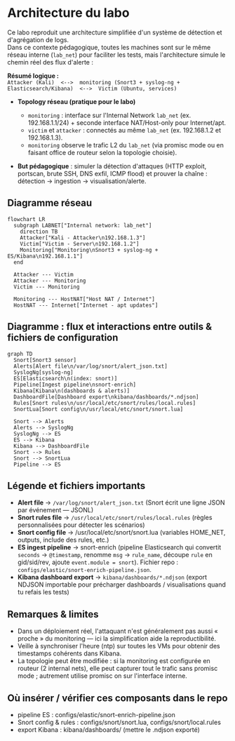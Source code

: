 # Architecture du labo
Ce labo reproduit une architecture simplifiée d'un système de détection et d'agrégation de logs.  
Dans ce contexte pédagogique, toutes les machines sont sur le même réseau interne (`lab_net`) pour faciliter les tests, mais l'architecture simule le chemin réel des flux d'alerte :

**Résumé logique :**  
`Attacker (Kali)  <-->  monitoring (Snort3 + syslog-ng + Elasticsearch/Kibana)  <-->  Victim (Ubuntu, services)`

- **Topology réseau (pratique pour le labo)**  
  - `monitoring` : interface sur l'Internal Network `lab_net` (ex. 192.168.1.1/24) + seconde interface NAT/Host-only pour Internet/apt.  
  - `victim` et `attacker` : connectés au même `lab_net` (ex. 192.168.1.2 et 192.168.1.3).  
  - `monitoring` observe le trafic L2 du `lab_net` (via promisc mode ou en faisant office de routeur selon la topologie choisie).

- **But pédagogique** : simuler la détection d'attaques (HTTP exploit, portscan, brute SSH, DNS exfil, ICMP flood) et prouver la chaîne : détection → ingestion → visualisation/alerte.

## Diagramme réseau

```mermaid
flowchart LR
  subgraph LABNET["Internal network: lab_net"]
    direction TB
    Attacker["Kali - Attacker\n192.168.1.3"]
    Victim["Victim - Server\n192.168.1.2"]
    Monitoring["Monitoring\nSnort3 + syslog-ng + ES/Kibana\n192.168.1.1"]
  end

  Attacker --- Victim
  Attacker --- Monitoring
  Victim --- Monitoring

  Monitoring --- HostNAT["Host NAT / Internet"]
  HostNAT --- Internet["Internet - apt updates"]
```

## Diagramme : flux et interactions entre outils & fichiers de configuration

```mermaid
graph TD
  Snort[Snort3 sensor]
  Alerts[Alert file\n/var/log/snort/alert_json.txt]
  SyslogNg[syslog-ng]
  ES[Elasticsearch\n(index: snort)]
  Pipeline[Ingest pipeline\nsnort-enrich]
  Kibana[Kibana\n(dashboards & alerts)]
  DashboardFile[Dashboard export\nkibana/dashboards/*.ndjson]
  Rules[Snort rules\n/usr/local/etc/snort/rules/local.rules]
  SnortLua[Snort config\n/usr/local/etc/snort/snort.lua]

  Snort --> Alerts
  Alerts --> SyslogNg
  SyslogNg --> ES
  ES --> Kibana
  Kibana --> DashboardFile
  Snort --> Rules
  Snort --> SnortLua
  Pipeline --> ES
```

## Légende et fichiers importants
- **Alert file** → `/var/log/snort/alert_json.txt`
(Snort écrit une ligne JSON par événement — JSONL)
- **Snort rules file** → `/usr/local/etc/snort/rules/local.rules`
(règles personnalisées pour détecter les scénarios)
- **Snort config file** → /usr/local/etc/snort/snort.lua
(variables HOME_NET, outputs, include des rules, etc.)
- **ES ingest pipeline** → snort-enrich
(pipeline Elasticsearch qui convertit `seconds` → `@timestamp`, renomme `msg` → `rule_name`, découpe `rule` en gid/sid/rev, ajoute `event.module = snort`). Fichier repo : `configs/elastic/snort-enrich-pipeline.json`.
- **Kibana dashboard export** → `kibana/dashboards/*.ndjson`
(export NDJSON importable pour précharger dashboards / visualisations quand tu refais les tests)

## Remarques & limites
- Dans un déploiement réel, l'attaquant n'est généralement pas aussi « proche » du monitoring — ici la simplification aide la reproductibilité.
- Veille à synchroniser l'heure (ntp) sur toutes les VMs pour obtenir des timestamps cohérents dans Kibana.
- La topologie peut être modifiée : si la monitoring est configurée en routeur (2 internal nets), elle peut capturer tout le trafic sans promisc mode ; autrement utilise promisc on sur l'interface interne.

## Où insérer / vérifier ces composants dans le repo
- pipeline ES : configs/elastic/snort-enrich-pipeline.json
- Snort config & rules : configs/snort/snort.lua, configs/snort/local.rules
- export Kibana : kibana/dashboards/ (mettre le .ndjson exporté)
